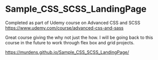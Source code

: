 # Sample_CSS_SCSS_LandingPage

Completed as part of Udemy course on Advanced CSS and SCSS https://www.udemy.com/course/advanced-css-and-sass

Great course giving the why not just the how.  I will be going back to this course in the future to work through flex box and grid projects.

https://murdens.github.io/Sample_CSS_SCSS_LandingPage/
